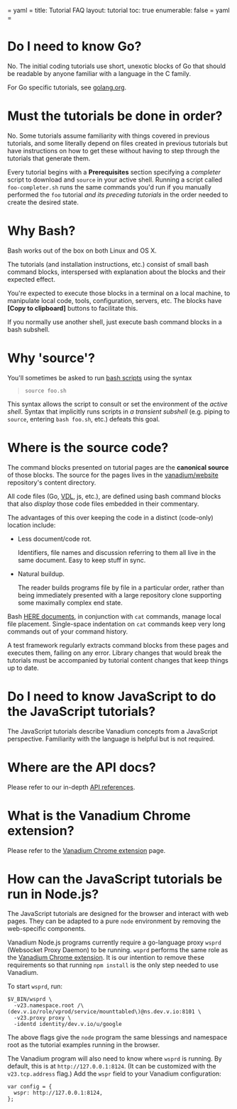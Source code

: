 = yaml =
title: Tutorial FAQ
layout: tutorial
toc: true
enumerable: false
= yaml =

# Do I need to know Go?

No. The initial coding tutorials use short, unexotic blocks of Go that
should be readable by anyone familiar with a language in the C family.

For Go specific tutorials, see [golang.org].

# Must the tutorials be done in order?

No. Some tutorials assume familiarity with things covered in previous
tutorials, and some literally depend on files created in previous tutorials
but have instructions on how to get these without having to step through the
tutorials that generate them.

Every tutorial begins with a __Prerequisites__ section specifying a
_completer_ script to download and `source` in your active shell.
Running a script called `foo-completer.sh` runs the same commands
you'd run if you manually performed the `foo` tutorial _and its
preceding tutorials_ in the order needed to create the desired state.

# Why Bash?

Bash works out of the box on both Linux and OS X.

The tutorials (and installation instructions, etc.) consist of small
bash command blocks, interspersed with explanation about the blocks
and their expected effect.

You're expected to execute those blocks in a terminal on a local
machine, to manipulate local code, tools, configuration, servers, etc.
The blocks have __[Copy to clipboard]__ buttons to facilitate this.

If you normally use another shell, just execute bash command blocks
in a bash subshell.

# Why 'source'?

You'll sometimes be asked to run [bash scripts] using the syntax

> `source foo.sh`

This syntax allows the script to consult or set the environment of the
_active shell_.  Syntax that implicitly runs scripts in _a transient
subshell_ (e.g. piping to `source`, entering `bash foo.sh`, etc.)
defeats this goal.

# Where is the source code?

The command blocks presented on tutorial pages are the __canonical source__ of
those blocks. The source for the pages lives in the [vanadium/website]
repository's content directory.

All code files (Go, [VDL], js, etc.), are defined using bash command
blocks that also _display_ those code files embedded in their
commentary.

The advantages of this over keeping the code in a distinct (code-only)
location include:

* Less document/code rot.

  Identifiers, file names and discussion referring to them all live in
  the same document.  Easy to keep stuff in sync.

* Natural buildup.

  The reader builds programs file by file in a particular order,
  rather than being immediately presented with a large repository
  clone supporting some maximally complex end state.

Bash [HERE documents], in conjunction with `cat` commands, manage local
file placement.  Single-space indentation on `cat` commands keep very
long commands out of your command history.

A test framework regularly extracts command blocks from these pages
and executes them, failing on any error.  Library changes that would
break the tutorials must be accompanied by tutorial content changes
that keep things up to date.

# Do I need to know JavaScript to do the JavaScript tutorials?

The JavaScript tutorials describe Vanadium concepts from a JavaScript
perspective. Familiarity with the language is helpful but is not required.

# Where are the API docs?

Please refer to our in-depth [API references].

# What is the Vanadium Chrome extension?

Please refer to the
[Vanadium Chrome extension] page.

# How can the JavaScript tutorials be run in Node.js?

The JavaScript tutorials are designed for the browser and interact with web
pages. They can be adapted to a pure `node` environment by removing the
web-specific components.

Vanadium Node.js programs currently require a go-language proxy `wsprd`
(Websocket Proxy Daemon) to be running. `wsprd` performs the same role as the
[Vanadium Chrome extension]. It is our intention to remove these requirements
so that running `npm install` is the only step needed to use Vanadium.

To start `wsprd`, run:

```
$V_BIN/wsprd \
  -v23.namespace.root /\(dev.v.io/role/vprod/service/mounttabled\)@ns.dev.v.io:8101 \
  -v23.proxy proxy \
  -identd identity/dev.v.io/u/google
```

The above flags give the `node` program the same blessings and namespace root as
the tutorial examples running in the browser.

The Vanadium program will also need to know where `wsprd` is running. By default,
this is at `http://127.0.0.1:8124`. (It can be customized with the
`v23.tcp.address` flag.) Add the `wspr` field to your Vanadium configuration:

```
var config = {
  wspr: http://127.0.0.1:8124,
};
```

[VDL]: /glossary.html#vanadium-definition-language-vdl-
[golang.org]: http://golang.org/
[bash scripts]: #why-bash-
[HERE documents]: http://tldp.org/LDP/abs/html/here-docs.html
[vanadium/website]: https://github.com/vanadium/website
[API references]: /api-reference.html
[Vanadium Chrome extension]: /tools/vanadium-chrome-extension.html
